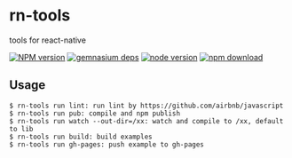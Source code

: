 # rn-tools

tools for react-native

[![NPM version][npm-image]][npm-url]
[![gemnasium deps][gemnasium-image]][gemnasium-url]
[![node version][node-image]][node-url]
[![npm download][download-image]][download-url]

[npm-image]: http://img.shields.io/npm/v/rn-tools.svg?style=flat-square
[npm-url]: http://npmjs.org/package/rn-tools
[travis-image]: https://img.shields.io/travis/react-component/rn-tools.svg?style=flat-square
[travis-url]: https://travis-ci.org/react-component/rn-tools
[coveralls-image]: https://img.shields.io/coveralls/react-component/rn-tools.svg?style=flat-square
[coveralls-url]: https://coveralls.io/r/react-component/rn-tools?branch=master
[gemnasium-image]: http://img.shields.io/gemnasium/react-component/rn-tools.svg?style=flat-square
[gemnasium-url]: https://gemnasium.com/react-component/rn-tools
[node-image]: https://img.shields.io/badge/node.js-%3E=_0.11-green.svg?style=flat-square
[node-url]: http://nodejs.org/download/
[download-image]: https://img.shields.io/npm/dm/rn-tools.svg?style=flat-square
[download-url]: https://npmjs.org/package/rn-tools

## Usage

```
$ rn-tools run lint: run lint by https://github.com/airbnb/javascript
$ rn-tools run pub: compile and npm publish
$ rn-tools run watch --out-dir=/xx: watch and compile to /xx, default to lib
$ rn-tools run build: build examples
$ rn-tools run gh-pages: push example to gh-pages
```
